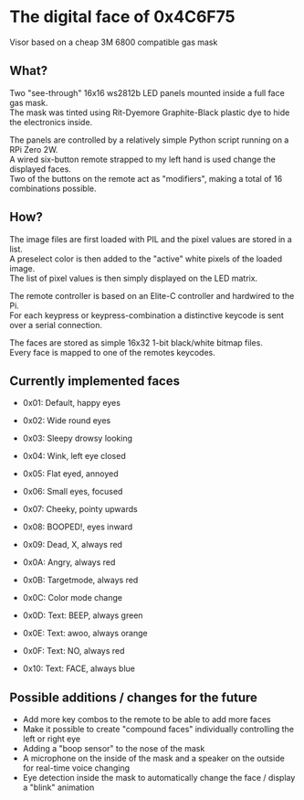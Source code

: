 # The digital face of 0x4C6F75

Visor based on a cheap 3M 6800 compatible gas mask

## What?

Two "see-through" 16x16 ws2812b LED panels mounted inside a full face gas mask.  
The mask was tinted using Rit-Dyemore Graphite-Black plastic dye to hide the electronics inside.  

The panels are controlled by a relatively simple Python script running on a RPi Zero 2W.  
A wired six-button remote strapped to my left hand is used change the displayed faces.  
Two of the buttons on the remote act as "modifiers", making a total of 16 combinations possible.  

## How?

The image files are first loaded with PIL and the pixel values are stored in a list.  
A preselect color is then added to the "active" white pixels of the loaded image.  
The list of pixel values is then simply displayed on the LED matrix.  

The remote controller is based on an Elite-C controller and hardwired to the Pi.  
For each keypress or keypress-combination a distinctive keycode is sent over a serial connection.  

The faces are stored as simple 16x32 1-bit black/white bitmap files.  
Every face is mapped to one of the remotes keycodes.  

## Currently implemented faces

 - 0x01: Default, happy eyes
 - 0x02: Wide round eyes
 - 0x03: Sleepy drowsy looking
 - 0x04: Wink, left eye closed
   
 - 0x05: Flat eyed, annoyed
 - 0x06: Small eyes, focused
 - 0x07: Cheeky, pointy upwards
 - 0x08: BOOPED!, eyes inward

 - 0x09: Dead, X, always red
 - 0x0A: Angry, always red
 - 0x0B: Targetmode, always red
 - 0x0C: Color mode change

 - 0x0D: Text: BEEP, always green
 - 0x0E: Text: awoo, always orange
 - 0x0F: Text: NO, always red
 - 0x10: Text: FACE, always blue


## Possible additions / changes for the future

 - Add more key combos to the remote to be able to add more faces
 - Make it possible to create "compound faces" individually controlling the left or right eye
 - Adding a "boop sensor" to the nose of the mask
 - A microphone on the inside of the mask and a speaker on the outside for real-time voice changing
 - Eye detection inside the mask to automatically change the face / display a "blink" animation
